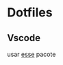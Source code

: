 # Dotfiles

## Vscode

usar [esse](https://marketplace.visualstudio.com/items?itemName=Shan.code-settings-sync) pacote

